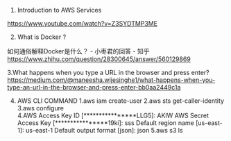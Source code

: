 1. Introduction to AWS Services


https://www.youtube.com/watch?v=Z3SYDTMP3ME



2.  What is Docker ?

如何通俗解释Docker是什么？ - 小枣君的回答 - 知乎
https://www.zhihu.com/question/28300645/answer/560129869

3.What happens when you type a URL in the browser and press enter?
https://medium.com/@maneesha.wijesinghe1/what-happens-when-you-type-an-url-in-the-browser-and-press-enter-bb0aa2449c1a

4. AWS CLI COMMAND
  1.aws iam create-user 
  2.aws sts get-caller-identity
  3.aws configure   
  4.AWS Access Key ID [****************LLG5]: AKIW
    AWS Secret Access Key [****************19ki]: sss
    Default region name [us-east-1]: us-east-1
    Default output format [json]: json
  5.aws s3 ls
